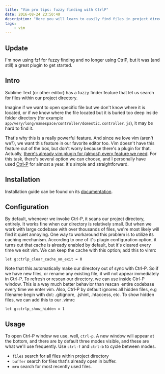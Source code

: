 ```yaml
---
title: "Vim pro tips: fuzzy finding with CtrlP"
date: 2016-08-24 23:50:40
description: "Here you will learn to easily find files in project directory using vim using CtrlP"
tags:
    - vim
---
```


Update
------

I'm now using fzf for fuzzy finding and no longer using CtrlP, but it was (and still) a great plugin to get started.

Intro
-----

Sublime Text (or other editor) has a fuzzy finder feature that let us search for files within our project directory.

Imagine if we want to open specific file but we don't know where it is located, or if we know where the file located but it is buried too deep inside folder directory (for example `app/very/long/namespace/controller/domestic.controller.js`), it may be hard to find it.

That's why this is a really powerful feature. And since we love vim (aren't we?), we want this feature in our favorite editor too. Vim doesn't have this feature out of the box, but don't worry because there's a plugin for that. Actually, [there's already vim plugin for (almost) every feature we need](http://vimawesome.com). For this task, there's several option we can choose, and I personally have used [Ctrl-P](https://github.com/ctrlpvim/ctrlp.vim) for almost a year. It's simple and straightforward.

Installation
------------

Installation guide can be found on its [documentation](https://github.com/ctrlpvim/ctrlp.vim).

Configuration
-------------

By default, whenever we invoke Ctrl-P, it scans our project directory, entirely. It works fine when our directory is relatively small. But when we work with large codebase with over thousands of files, we're most likely will find it quiet annoying. One way to workaround this problem is to utilize its caching mechanism. According to one of it's plugin configuration option, it turns out that cache is already enabled by default, but it's cleared every time we exit vim. We can keep the cache with this option; add this to vimrc

`let g:ctrlp_clear_cache_on_exit = 0`

Note that this automatically make our directory out of sync with Ctrl-P. So if we have new files, or rename any existing file, it will not appear immediately in Ctrl-P. To refresh or rescan our directory, we can use <F5> inside Ctrl-P window. This is a way much better behavior than rescan  entire codebase every time we enter vim. Also, Ctrl-P by default ignores all hidden files, e.g filename begin with dot: .gitignore, .jshint, .htaccess, etc. To show hidden files, we can add this to our .vimrc

`let g:ctrlp_show_hidden = 1`

Usage
-----

To open Ctrl-P window we use, well, `ctrl-p`. A new window will appear at the bottom, and there are by default three modes visible, and these are what we'll use frequently. Use `ctrl-f` and `ctrl-b` to cycle between modes.

- `files` search for all files within project directory
- `buffer` search for files that's already open in buffer.
- `mru` search for most recently used files.
